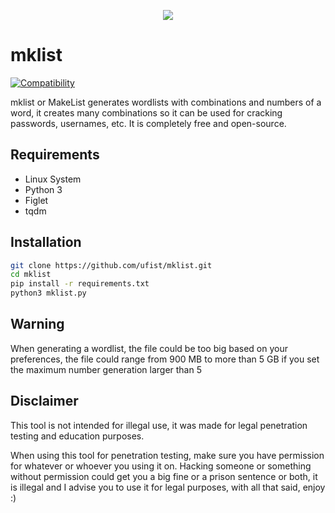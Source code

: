 <p align="center"><img src="https://i.imgur.com/jb7pfyQ.png" /></p>

# mklist
[![Compatibility](https://img.shields.io/badge/python-3-brightgreen.svg)](PROJECT)

mklist or MakeList generates wordlists with combinations and numbers of a word, it creates many combinations so it can be used for cracking passwords, usernames, etc.
It is completely free and open-source.

## Requirements

- Linux System
- Python 3
- Figlet
- tqdm

## Installation

```bash
git clone https://github.com/ufist/mklist.git
cd mklist
pip install -r requirements.txt
python3 mklist.py
```

## Warning
When generating a wordlist, the file could be too big based on your preferences, the file could range from 900 MB to more than 5 GB if you set the maximum number generation larger than 5

## Disclaimer

This tool is not intended for illegal use, it was made for legal penetration testing and education purposes.

When using this tool for penetration testing, make sure you have permission for whatever or whoever you using it on.
Hacking someone or something without permission could get you a big fine or a prison sentence or both, it is illegal and I advise you to use it for legal purposes, with all that said, enjoy :)
